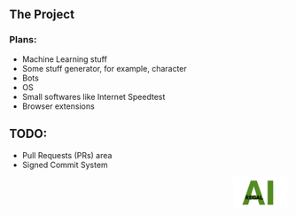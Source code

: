 ## The Project
### Plans:
* Machine Learning stuff
* Some stuff generator, for example, character
* Bots
* OS
* Small softwares like Internet Speedtest
* Browser extensions

## TODO:
* Pull Requests (PRs) area
* Signed Commit System

<img align="right" src="ReadMe_Resources\logo_02.png" alt="drawing" width="100"/>
